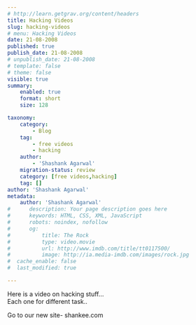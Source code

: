 ```yaml
---
# http://learn.getgrav.org/content/headers
title: Hacking Videos
slug: hacking-videos
# menu: Hacking Videos
date: 21-08-2008
published: true
publish_date: 21-08-2008
# unpublish_date: 21-08-2008
# template: false
# theme: false
visible: true
summary:
    enabled: true
    format: short
    size: 128

taxonomy:
    category:
        - Blog
    tag:
        - free videos
        - hacking
    author:
        - 'Shashank Agarwal'
    migration-status: review
    category: [free videos,hacking]
    tag: []
author: 'Shashank Agarwal'
metadata:
    author: 'Shashank Agarwal'
#      description: Your page description goes here
#      keywords: HTML, CSS, XML, JavaScript
#      robots: noindex, nofollow
#      og:
#          title: The Rock
#          type: video.movie
#          url: http://www.imdb.com/title/tt0117500/
#          image: http://ia.media-imdb.com/images/rock.jpg
#  cache_enable: false
#  last_modified: true

---
```


Here is a video on hacking stuff…  
Each one for different task..

Go to our new site- shankee.com
